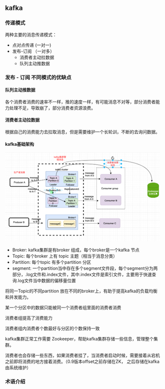 ## kafka

### 传递模式

两种主要的消息传递模式：
* 点对点传递 (一对一)
* 发布-订阅 （一对多）
    * 消费者主动拉数据
    * 队列主动推数据

### 发布 - 订阅 不同模式的优缺点

#### 队列主动推数据

各个消费者消费的速率不一样，推的速度一样，有可能消息不对等，部分消费者能力处理不足，导致崩了，部分消费者资源浪费。

#### 消费者主动拉数据

根据自己的消费能力去拉取消息，但是需要维护一个长轮训，不断的去询问数据。

#### kafka基础架构

<img src="../img/kafka.png">

* Broker: kafka集群是有broker 组成，每个broker是一个kafka 节点
* Topic: 每个broker 上有 topic 主题（相当于消息分类）
* Partition: 每个topic 有多个partition 分区
* segment: 一个partition当中存在多个segment文件段，每个segment分为两部分，.log文件和.index文件，其中.index文件是索引文件，主要用于快速查询.log文件当中数据的偏移量位置

将同一Topic的不同partition 放在不同的broker上，有助于提高kafka的负载均衡和并发能力。

某一个分区中的数据只能被同一个消费者组里面的消费者消费

消费者组提高了消费能力

消费者组内消费者个数最好与分区的个数保持一致

kafka集群正常工作需要 Zookeeper，帮助kafka集群存储一些信息，管理整个集群。

消费者也会存储一些东西，如果消费者挂了，当消费者启动时候，需要接着从宕机之前即将消费的地方接着消费。（0.9版本offset之前存储在ZK， 之后存储在kafka 由系统维护）

### 术语介绍


